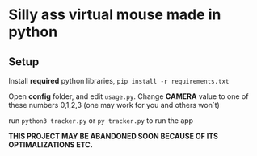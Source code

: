 # Silly ass virtual mouse made in python

## Setup
Install **required** python libraries,
```pip install -r requirements.txt```

Open **config** folder, and edit `usage.py`. Change **CAMERA** value to one of these numbers 0,1,2,3 (one may work for you and others won`t)

run `python3 tracker.py` or `py tracker.py` to run the app

**THIS PROJECT MAY BE ABANDONED SOON BECAUSE OF ITS OPTIMALIZATIONS ETC.**
